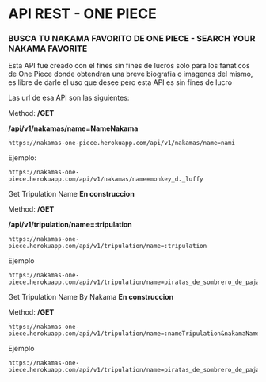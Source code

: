 # API REST - ONE PIECE

### BUSCA TU NAKAMA FAVORITO DE ONE PIECE - SEARCH YOUR NAKAMA FAVORITE

Esta API fue creado con el fines sin fines de lucros solo para los fanaticos de One Piece donde obtendran una breve biografia o imagenes del mismo, es libre de darle el uso que desee pero esta API es sin fines de lucro

Las url de esa API son las siguientes:

Method: **/GET**

**/api/v1/nakamas/name=NameNakama**

```
https://nakamas-one-piece.herokuapp.com/api/v1/nakamas/name=nami
```

Ejemplo:

```
https://nakamas-one-piece.herokuapp.com/api/v1/nakamas/name=monkey_d._luffy
```

Get Tripulation Name **En construccion**

Method: **/GET**

**/api/v1/tripulation/name=:tripulation**

```
https://nakamas-one-piece.herokuapp.com/api/v1/tripulation/name=:tripulation
```

Ejemplo

```
https://nakamas-one-piece.herokuapp.com/api/v1/tripulation/name=piratas_de_sombrero_de_paja
```

Get Tripulation Name By Nakama **En construccion**

Method: **/GET**

```
https://nakamas-one-piece.herokuapp.com/api/v1/tripulation/name=:nameTripulation&nakamaName=:nameKama"
```

Ejemplo

```
https://nakamas-one-piece.herokuapp.com/api/v1/tripulation/name=piratas_de_sombrero_de_paja&nakamaName=nami
```

